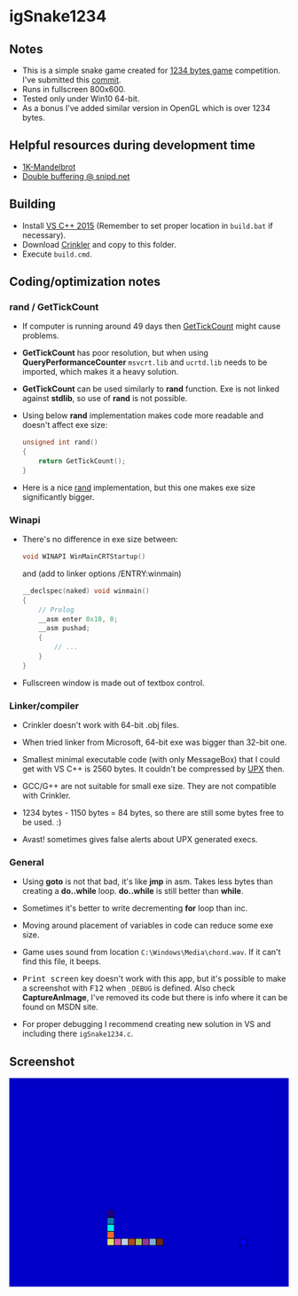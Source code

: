 # igSnake1234

## Notes

* This is a simple snake game created for
  [1234 bytes game](http://gynvael.coldwind.pl/?id=624) competition.
  I've submitted this [commit](https://github.com/sstefanski2/igSnake1234/blob/1ce35cad62c9ccc82e44bbbabddfcdb1b7008f9f/igSnake1234.exe).
* Runs in fullscreen 800x600.
* Tested only under Win10 64-bit.
* As a bonus I've added similar version in OpenGL which is over 1234 bytes.

## Helpful resources during development time

* [1K-Mandelbrot](http://www.humus.name/index.php?page=3D&ID=85)
* [Double buffering @ snipd.net](http://snipd.net/double-buffering-with-a-back-buffer-in-vc)

## Building

* Install [VS C++ 2015](https://www.visualstudio.com/en-us/products/visual-studio-community-vs.aspx)
  (Remember to set proper location in `build.bat` if necessary).
* Download [Crinkler](http://crinkler.net/) and copy to this folder.
* Execute `build.cmd`.

## Coding/optimization notes

### rand / GetTickCount

* If computer is running around 49 days then
  [GetTickCount](https://msdn.microsoft.com/pl-pl/library/windows/desktop/ms724408.aspx)
  might cause problems.

* **GetTickCount** has poor resolution, but when using **QueryPerformanceCounter**
  `msvcrt.lib` and `ucrtd.lib` needs to be imported,
  which makes it a heavy solution.

* **GetTickCount** can be used similarly to **rand** function.
  Exe is not linked against **stdlib**, so use of **rand** is not possible.

* Using below **rand** implementation makes code more readable and doesn't
  affect exe size:

  ```c
  unsigned int rand()
  {
      return GetTickCount();
  }
  ```
* Here is a nice
  [rand](https://stackoverflow.com/questions/7602919/how-do-i-generate-random-numbers-without-rand-function)
  implementation, but this one makes exe size significantly bigger.

### Winapi

* There's no difference in exe size between:

  ```c
  void WINAPI WinMainCRTStartup()
  ```

  and (add to linker options /ENTRY:winmain)

  ```c
  __declspec(naked) void winmain()
  {
      // Prolog
      __asm enter 0x10, 0;
      __asm pushad;
      {
          // ...
      }
  }
  ```

* Fullscreen window is made out of textbox control.

### Linker/compiler

* Crinkler doesn't work with 64-bit .obj files.

* When tried linker from Microsoft, 64-bit exe was bigger than 32-bit one.

* Smallest minimal executable code (with only MessageBox) that I could get
  with VS C++ is 2560 bytes. It couldn't be compressed by
  [UPX](http://upx.sourceforge.net/) then.

* GCC/G++ are not suitable for small exe size.
  They are not compatible with Crinkler.

* 1234 bytes - 1150 bytes = 84 bytes, so there are still some bytes free
  to be used. :)

* Avast! sometimes gives false alerts about UPX generated execs.

### General

* Using **goto** is not that bad, it's like **jmp** in asm.
  Takes less bytes than creating a **do..while** loop.
  **do..while** is still better than **while**.

* Sometimes it's better to write decrementing **for** loop than inc.

* Moving around placement of variables in code can reduce some exe size.

* Game uses sound from location `C:\Windows\Media\chord.wav`.
  If it can't find this file, it beeps.

* <kbd>Print screen</kbd> key doesn't work with this app, but it's possible
  to make a screenshot with <kbd>F12</kbd> when `_DEBUG` is defined.
  Also check **CaptureAnImage**, I've removed its code but there is info
  where it can be found on MSDN site.

* For proper debugging I recommend creating new solution in VS and including
  there `igSnake1234.c`.

## Screenshot

![igSnake1234](igsnake1234.png)

